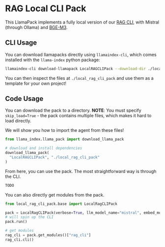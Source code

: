 # RAG Local CLI Pack

This LlamaPack implements a fully local version of our [RAG CLI](https://docs.llamaindex.ai/en/stable/use_cases/q_and_a/rag_cli.html),
with Mistral (through Ollama) and [BGE-M3](https://huggingface.co/BAAI/bge-m3).

## CLI Usage

You can download llamapacks directly using `llamaindex-cli`, which comes installed with the `llama-index` python package:

```bash
llamaindex-cli download-llamapack LocalRAGCLIPack --download-dir ./local_rag_cli_pack
```

You can then inspect the files at `./local_rag_cli_pack` and use them as a template for your own project!

## Code Usage

You can download the pack to a directory. **NOTE**: You must specify `skip_load=True` - the pack contains multiple files,
which makes it hard to load directly.

We will show you how to import the agent from these files!

```python
from llama_index.llama_pack import download_llama_pack

# download and install dependencies
download_llama_pack(
  "LocalRAGCLIPack", "./local_rag_cli_pack"
)
```

From here, you can use the pack. The most straightforward way is through the CLI.

```python
TODO

```

You can also directly get modules from the pack.

```python
from local_rag_cli_pack.base import LocalRagCLIPack

pack = LocalRagCLIPack(verbose=True, llm_model_name="mistral", embed_model_name="BAAI/bge-m3")
# will spin up the CLI
pack.run()

# get modules
rag_cli = pack.get_modules()["rag_cli"]
rag_cli.cli()

```
